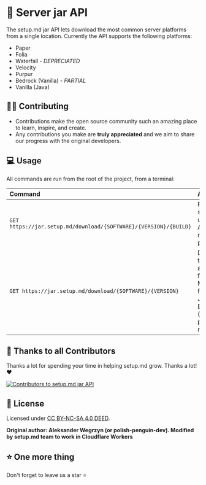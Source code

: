 # 📝 Server jar API

The setup.md jar API lets download the most common server platforms from a single location. Currently the API supports the following platforms:

- Paper
- Folia
- Waterfall - *DEPRECIATED*
- Velocity
- Purpur
- Bedrock (Vanilla) - *PARTIAL*
- Vanilla (Java)

## 👨‍💻 Contributing

- Contributions make the open source community such an amazing place to learn, inspire, and create.
- Any contributions you make are **truly appreciated** and we aim to share our progress with the original developers.

## 💻 Usage

All commands are run from the root of the project, from a terminal:

| Command                   | Action                                           |
| :------------------------ | :----------------------------------------------- |
| `GET https://jar.setup.md/download/{SOFTWARE}/{VERSION}/{BUILD}`           | Required syntax to use the API for most platforms          |
| `GET https://jar.setup.md/download/{SOFTWARE}/{VERSION}`             | Downloads the latest available files from Microsoft for either Java / Bedrock (no build params required)      |


## 🙏 Thanks to all Contributors
Thanks a lot for spending your time in helping setup.md grow. Thanks a lot! ❤️

 <a href = "https://github.com/setupmd/docs/graphs/contributors">
   <img src = "https://contrib.rocks/image?repo=setupmd/Server-jar-API" alt="Contributors to setup.md jar API"/>
 </a>

## 📑 License
Licensed under [CC BY-NC-SA 4.0 DEED](https://creativecommons.org/licenses/by-nc-sa/4.0/deed.en).

**Original author: Aleksander Wegrzyn (or polish-penguin-dev). Modified by setup.md team to work in Cloudflare Workers**

## ⭐️ One more thing

Don't forget to leave us a star ⭐️

